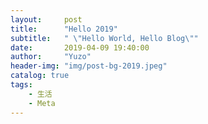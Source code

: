 ```yaml
---
layout:     post
title:      "Hello 2019"
subtitle:   " \"Hello World, Hello Blog\""
date:       2019-04-09 19:40:00
author:     "Yuzo"
header-img: "img/post-bg-2019.jpeg"
catalog: true
tags:
    - 生活
    - Meta
---
```


